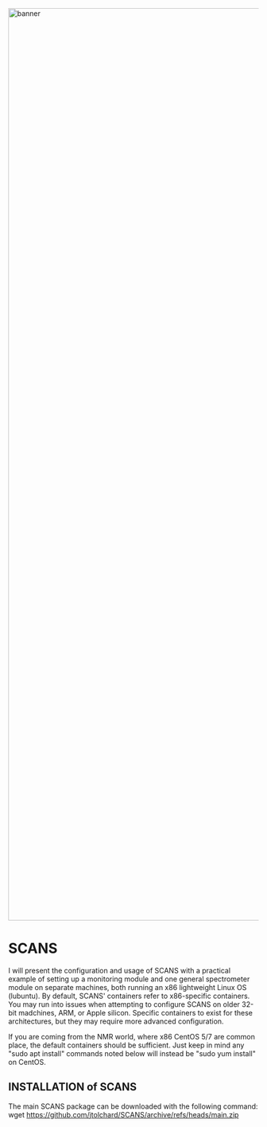 <img width="1834" alt="banner" src="https://github.com/jtolchard/SCANS/assets/50239502/45bbe5c9-82d0-41dd-93d6-5766a50159d7">

# SCANS
I will present the configuration and usage of SCANS with a practical example of setting up a monitoring module and one general spectrometer module on separate machines, both running an x86 lightweight Linux OS (lubuntu). By default, SCANS' containers refer to x86-specific containers. You may run into issues when attempting to configure SCANS on older 32-bit madchines, ARM, or Apple silicon. Specific containers to exist for these architectures, but they may require more advanced configuration.

If you are coming from the NMR world, where x86 CentOS 5/7 are common place, the default containers should be sufficient. Just keep in mind any "sudo apt install" commands noted below will instead be "sudo yum install" on CentOS.


## INSTALLATION of SCANS
The main SCANS package can be downloaded with the following command:  
wget https://github.com/jtolchard/SCANS/archive/refs/heads/main.zip